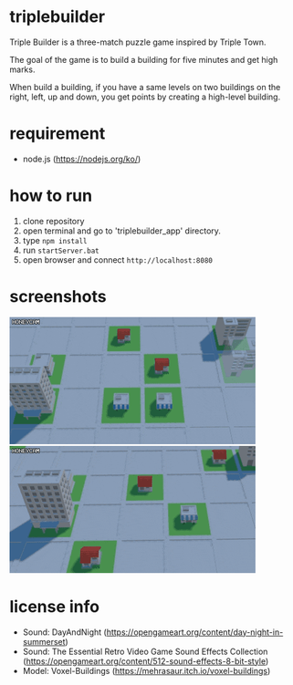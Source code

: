 # triplebuilder
Triple Builder is a three-match puzzle game inspired by Triple Town.

The goal of the game is to build a building for five minutes and get high marks.

When build a building, if you have a same levels on two buildings on the right, left, up and down, you get points by creating a high-level building.

# requirement
- node.js (https://nodejs.org/ko/)

# how to run
1. clone repository
2. open terminal and go to 'triplebuilder_app' directory.
3. type <code>npm install</code>
4. run <code>startServer.bat</code>
5. open browser and connect <code>http://localhost:8080</code>

# screenshots
![gameplay01](./screenshot1.gif)
![gameplay02](./screenshot2.gif)

# license info
- Sound: DayAndNight (https://opengameart.org/content/day-night-in-summerset)
- Sound: The Essential Retro Video Game Sound Effects Collection (https://opengameart.org/content/512-sound-effects-8-bit-style)
- Model: Voxel-Buildings (https://mehrasaur.itch.io/voxel-buildings)